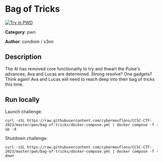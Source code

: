 # Bag of Tricks

[![Try in PWD](https://raw.githubusercontent.com/play-with-docker/stacks/master/assets/images/button.png)](https://labs.play-with-docker.com/?stack=https://raw.githubusercontent.com/cybermouflons/CCSC-CTF-2023/master/pwn/bag-of-tricks/docker-compose.yml)


**Category**: pwn

**Author**: condiom / s3nn

## Description

The AI has removed core functionality to try and thwart the Pulse's advances; Ava and Lucas are determined. Strong resolve? One gadgets? Think again! Ava and Lucas will need to reach deep into their bag of tricks this time. 



## Run locally

Launch challenge:
```
curl -sSL https://raw.githubusercontent.com/cybermouflons/CCSC-CTF-2023/master/pwn/bag-of-tricks/docker-compose.yml | docker compose -f - up -d
```

Shutdown challenge:
```
curl -sSL https://raw.githubusercontent.com/cybermouflons/CCSC-CTF-2023/master/pwn/bag-of-tricks/docker-compose.yml | docker compose -f - down
```
